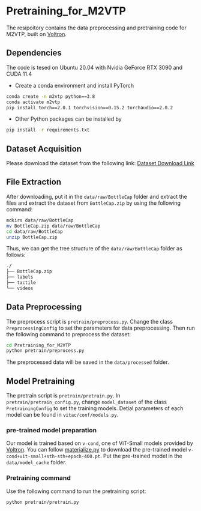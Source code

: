 # Pretraining_for_M2VTP

The resipoitory contains the data preprocessing and pretraining code for M2VTP, built on [Voltron](https://github.com/siddk/voltron-robotics).

## **Dependencies**

The code is tesed on Ubuntu 20.04 with Nvidia GeForce RTX 3090 and CUDA 11.4
- Create a conda environment and install  PyTorch

```bash
conda create -n m2vtp python==3.8
conda activate m2vtp
pip install torch==2.0.1 torchvision==0.15.2 torchaudio==2.0.2
```

- Other Python packages can be installed by

```bash
pip install -r requirements.txt
```


## Dataset Acquisition
Please download the dataset from the following link:
[Dataset Download Link](https://1drv.ms/u/c/9054151f0ba654c9/EbYX2-fmQ6pDiCf2vF3yYawBLC8lpGQBZWM4L_r3VXBQFw?e=f1swvc)

## File Extraction
After downloading, put it in the `data/raw/BottleCap` folder and extract the files and extract the dataset from  `BottleCap.zip` by using the following command:
```bash
mdkirs data/raw/BottleCap
mv BottleCap.zip data/raw/BottleCap
cd data/raw/BottleCap
unzip BottleCap.zip
```

Thus, we can get the tree structure of the `data/raw/BottleCap` folder as follows:
``` bash
./
├── BottleCap.zip
├── labels
├── tactile
└── videos
```

## Data Preprocessing
The  preprocess script is `pretrain/preprocess.py`. Change the class `PreprocessingConfig` to set the parameters for data preprocessing. Then run the following command to preprocess the dataset:
```bash
cd Pretraining_for_M2VTP
python pretrain/preprocess.py
```
The preprocessed data will be saved in the `data/processed` folder.

## Model Pretraining

The pretrain script is `pretrain/pretrain.py`. In `pretrain/pretrain_config.py`, change `model_dataset` of the class `PretrainingConfig` to set the training models. Detial parameters of each model can be found in `vitac/conf/models.py`.

### pre-trained model preparation
Our model is trained based on `v-cond`, one of ViT-Small models provided by [Voltron](https://github.com/siddk/voltron-robotics). You can follow [materialize.py](https://github.com/siddk/voltron-robotics/blob/main/voltron/models/materialize.py) to download the pre-trained model `v-cond+vit-small+sth-sth+epoch-400.pt`. Put the pre-trained model in the `data/model_cache` folder.

### Pretraining command

Use the following command to run the pretraining script:
```bash
python pretrain/pretrain.py
```
